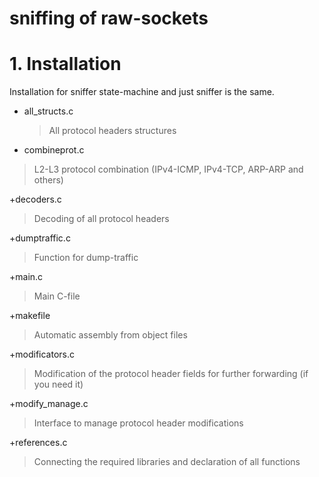 # sniffing of raw-sockets

# 1. Installation
Installation for sniffer state-machine and just sniffer is the same.
+ all_structs.c
  >All protocol headers structures
 
+ combineprot.c
 >L2-L3 protocol combination (IPv4-ICMP, IPv4-TCP, ARP-ARP and others)
 
+decoders.c
  >Decoding of all protocol headers
  
+dumptraffic.c
 >Function for dump-traffic
  
+main.c
  >Main C-file
  
+makefile
  >Automatic assembly from object files
  
+modificators.c
  >Modification of the protocol header fields for further forwarding (if you need it)
  
+modify_manage.c
  >Interface to manage protocol header modifications
  
+references.c
  >Connecting the required libraries and declaration of all functions
